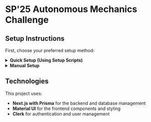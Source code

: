 # SP'25 Autonomous Mechanics Challenge

## Setup Instructions

First, choose your preferred setup method:

<details>
<summary><b>Quick Setup (Using Setup Scripts)</b></summary>

Choose your operating system:

<details>
<summary><b>Windows</b></summary>

1. **Clone the repository**
   ```bash
   git clone git@github.com:BU-Spark/se-bu-eng-3d-printing-robot.git dev
   cd se-bu-eng-3d-printing-robot
   ```

2. **Run the setup script**
   ```bash
   setup.bat
   ```
   
   This script will:
   - Create and activate a Python virtual environment
   - Install all dependencies
   - Optionally start the development server

3. **Access the application**
   - Open your browser and go to [http://localhost:3000](http://localhost:3000)
</details>

<details>
<summary><b>Mac/Linux</b></summary>

1. **Clone the repository**
   ```bash
   git clone git@github.com:BU-Spark/se-bu-eng-3d-printing-robot.git dev
   cd se-bu-eng-3d-printing-robot
   ```

2. **Run the setup script**
   
   Make the script executable:
   ```bash
   chmod +x setup.sh
   ```

   Run the script:
   ```bash
   ./setup.sh
   ```
   
   This script will:
   - Create and activate a Python virtual environment
   - Install all dependencies
   - Optionally start the development server

3. **Access the application**
   - Open your browser and go to [http://localhost:3000](http://localhost:3000)
</details>
</details>

<details>
<summary><b>Manual Setup</b></summary>

Choose your operating system:

<details>
<summary><b>Windows</b></summary>

1. **Clone the repository**
   ```bash
   git clone git@github.com:BU-Spark/se-bu-eng-3d-printing-robot.git dev
   cd se-bu-eng-3d-printing-robot
   ```

2. **Create Virtual Environment**
   ```bash
   python -m venv venv
   ```

3. **Activate Virtual Environment**
   ```bash
   venv\Scripts\activate
   ```

4. **Install dependencies**
   ```bash
   npm install
   ```

5. **Configure environment variables**
   - Look at the `.env.example` file in the project
   - Create a new file named `.env` based on the example
   - Fill in the required environment variables

6. **Start the development server**
   ```bash
   npm run dev
   ```

7. **Access the application**
   - Open your browser and go to [http://localhost:3000](http://localhost:3000)

8. **When finished, deactivate the virtual environment**
   ```bash
   deactivate
   ```
</details>

<details>
<summary><b>Mac/Linux</b></summary>

1. **Clone the repository**
   ```bash
   git clone git@github.com:BU-Spark/se-bu-eng-3d-printing-robot.git dev
   cd se-bu-eng-3d-printing-robot
   ```

2. **Create Virtual Environment**
   ```bash
   python3 -m venv venv
   ```

3. **Activate Virtual Environment**
   ```bash
   source venv/bin/activate
   ```

4. **Install dependencies**
   ```bash
   npm install
   ```

5. **Configure environment variables**
   - Look at the `.env.example` file in the project
   - Create a new file named `.env` based on the example
   - Fill in the required environment variables

6. **Start the development server**
   ```bash
   npm run dev
   ```

7. **Access the application**
   - Open your browser and go to [http://localhost:3000](http://localhost:3000)

8. **When finished, deactivate the virtual environment**
   ```bash
   deactivate
   ```
</details>
</details>

## Technologies

This project uses:
- **Next.js with Prisma** for the backend and database management
- **Material UI** for the frontend components and styling
- **Clerk** for authentication and user management
